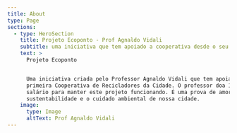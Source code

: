 ```yaml
---
title: About
type: Page
sections:
  - type: HeroSection
    title: Projeto Ecoponto - Prof Agnaldo Vidali
    subtitle: uma iniciativa que tem apoiado a cooperativa desde o seu início
    text: >
      Projeto Ecoponto 


      Uma iniciativa criada pelo Professor Agnaldo Vidali que tem apoiado a
      primeira Cooperativa de Recicladores da Cidade. O professor doa 1/3 de seu
      salário para manter este projeto funcionando. É uma prova de amor pela
      sustentabilidade e o cuidado ambiental de nossa cidade. 
    image:
      type: Image
      altText: Prof Agnaldo Vidali
---
```

